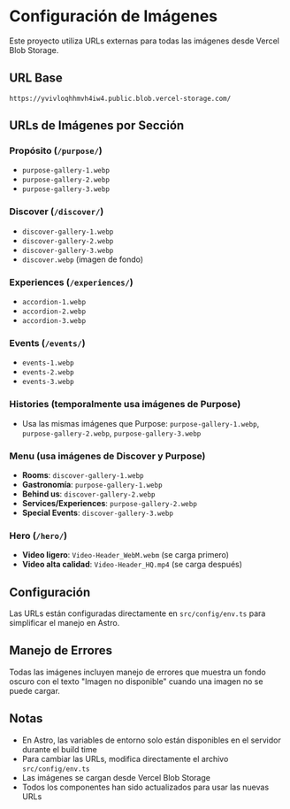 # Configuración de Imágenes

Este proyecto utiliza URLs externas para todas las imágenes desde Vercel Blob Storage.

## URL Base

`https://yvivloqhhmvh4iw4.public.blob.vercel-storage.com/`

## URLs de Imágenes por Sección

### Propósito (`/purpose/`)
- `purpose-gallery-1.webp`
- `purpose-gallery-2.webp`
- `purpose-gallery-3.webp`

### Discover (`/discover/`)
- `discover-gallery-1.webp`
- `discover-gallery-2.webp`
- `discover-gallery-3.webp`
- `discover.webp` (imagen de fondo)

### Experiences (`/experiences/`)
- `accordion-1.webp`
- `accordion-2.webp`
- `accordion-3.webp`

### Events (`/events/`)
- `events-1.webp`
- `events-2.webp`
- `events-3.webp`

### Histories (temporalmente usa imágenes de Purpose)
- Usa las mismas imágenes que Purpose: `purpose-gallery-1.webp`, `purpose-gallery-2.webp`, `purpose-gallery-3.webp`

### Menu (usa imágenes de Discover y Purpose)
- **Rooms**: `discover-gallery-1.webp`
- **Gastronomía**: `purpose-gallery-1.webp`
- **Behind us**: `discover-gallery-2.webp`
- **Services/Experiences**: `purpose-gallery-2.webp`
- **Special Events**: `discover-gallery-3.webp`

### Hero (`/hero/`)
- **Video ligero**: `Video-Header_WebM.webm` (se carga primero)
- **Video alta calidad**: `Video-Header_HQ.mp4` (se carga después)

## Configuración

Las URLs están configuradas directamente en `src/config/env.ts` para simplificar el manejo en Astro.

## Manejo de Errores

Todas las imágenes incluyen manejo de errores que muestra un fondo oscuro con el texto "Imagen no disponible" cuando una imagen no se puede cargar.

## Notas

- En Astro, las variables de entorno solo están disponibles en el servidor durante el build time
- Para cambiar las URLs, modifica directamente el archivo `src/config/env.ts`
- Las imágenes se cargan desde Vercel Blob Storage
- Todos los componentes han sido actualizados para usar las nuevas URLs
